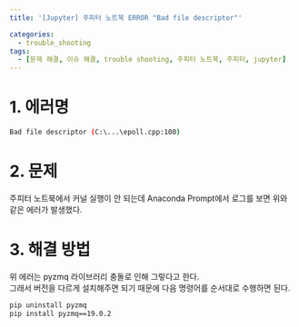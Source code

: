 ```yaml
---
title: '[Jupyter] 주피터 노트북 ERROR "Bad file descriptor"'

categories:
  - trouble_shooting
tags:
  - [문제 해결, 이슈 해결, trouble shooting, 주피터 노트북, 주피터, jupyter]
---
```


# 1. 에러명
```bash
Bad file descriptor (C:\...\epoll.cpp:100)
```

# 2. 문제
주피터 노트북에서 커널 실행이 안 되는데 Anaconda Prompt에서 로그를 보면 위와 같은 에러가 발생했다.<br>

# 3. 해결 방법
위 에러는 pyzmq 라이브러리 충돌로 인해 그렇다고 한다.<br>
그래서 버전을 다르게 설치해주면 되기 때문에 다음 명령어를 순서대로 수행하면 된다.

```bash
pip uninstall pyzmq
pip install pyzmq==19.0.2
```